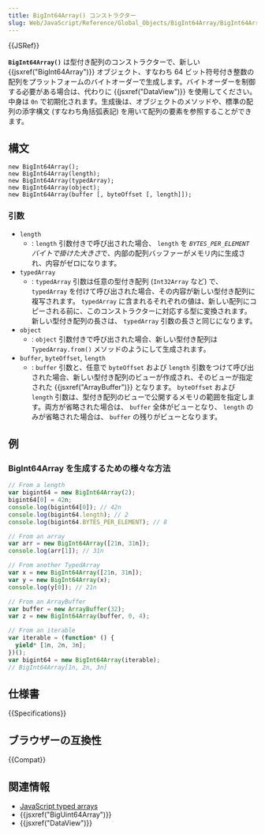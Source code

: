 ```yaml
---
title: BigInt64Array() コンストラクター
slug: Web/JavaScript/Reference/Global_Objects/BigInt64Array/BigInt64Array
---
```


{{JSRef}}

**`BigInt64Array()`** は型付き配列のコンストラクターで、新しい {{jsxref("BigInt64Array")}} オブジェクト、すなわち 64 ビット符号付き整数の配列をプラットフォームのバイトオーダーで生成します。バイトオーダーを制御する必要がある場合は、代わりに {{jsxref("DataView")}} を使用してください。中身は `0n` で初期化されます。生成後は、オブジェクトのメソッドや、標準の配列の添字構文 (すなわち角括弧表記) を用いて配列の要素を参照することができます。

## 構文

```
new BigInt64Array();
new BigInt64Array(length);
new BigInt64Array(typedArray);
new BigInt64Array(object);
new BigInt64Array(buffer [, byteOffset [, length]]);
```

### 引数

- `length`
  - : `length` 引数付きで呼び出された場合、 `length` を *`BYTES_PER_ELEMENT` バイトで掛けた大きさ*で、内部の配列バッファーがメモリ内に生成され、内容がゼロになります。
- `typedArray`
  - : `typedArray` 引数は任意の型付き配列 (`Int32Array` など) で、 `typedArray` を付けて呼び出された場合、その内容が新しい型付き配列に複写されます。 `typedArray` に含まれるそれぞれの値は、新しい配列にコピーされる前に、このコンストラクターに対応する型に変換されます。新しい型付き配列の長さは、 `typedArray` 引数の長さと同じになります。
- `object`
  - : `object` 引数付きで呼び出された場合、新しい型付き配列は `TypedArray.from()` メソッドのようにして生成されます。
- `buffer`, `byteOffset`, `length`
  - : `buffer` 引数と、任意で `byteOffset` および `length` 引数をつけて呼び出された場合、新しい型付き配列のビューが作成され、そのビューが指定された {{jsxref("ArrayBuffer")}} となります。 `byteOffset` および `length` 引数は、型付き配列のビューで公開するメモリの範囲を指定します。両方が省略された場合は、 `buffer` 全体がビューとなり、 `length` のみが省略された場合は、 `buffer` の残りがビューとなります。

## 例

### BigInt64Array を生成するための様々な方法

```js
// From a length
var bigint64 = new BigInt64Array(2);
bigint64[0] = 42n;
console.log(bigint64[0]); // 42n
console.log(bigint64.length); // 2
console.log(bigint64.BYTES_PER_ELEMENT); // 8

// From an array
var arr = new BigInt64Array([21n, 31n]);
console.log(arr[1]); // 31n

// From another TypedArray
var x = new BigInt64Array([21n, 31n]);
var y = new BigInt64Array(x);
console.log(y[0]); // 21n

// From an ArrayBuffer
var buffer = new ArrayBuffer(32);
var z = new BigInt64Array(buffer, 0, 4);

// From an iterable
var iterable = (function* () {
  yield* [1n, 2n, 3n];
})();
var bigint64 = new BigInt64Array(iterable);
// BigInt64Array[1n, 2n, 3n]
```

## 仕様書

{{Specifications}}

## ブラウザーの互換性

{{Compat}}

## 関連情報

- [JavaScript typed arrays](/ja/docs/Web/JavaScript/Typed_arrays)
- {{jsxref("BigUint64Array")}}
- {{jsxref("DataView")}}
